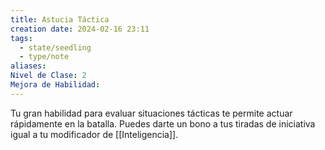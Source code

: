 ```yaml
---
title: Astucia Táctica
creation date: 2024-02-16 23:11
tags:
  - state/seedling
  - type/note
aliases: 
Nivel de Clase: 2
Mejora de Habilidad:
---
```

Tu gran habilidad para evaluar situaciones tácticas te permite actuar rápidamente en la batalla.
Puedes darte un bono a tus tiradas de iniciativa igual a tu modificador de [[Inteligencia]].

